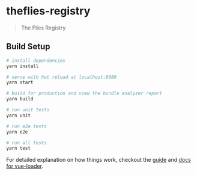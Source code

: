 # theflies-registry

> The Flies Registry

## Build Setup

``` bash
# install dependencies
yarn install

# serve with hot reload at localhost:8080
yarn start

# build for production and view the bundle analyzer report
yarn build

# run unit tests
yarn unit

# run e2e tests
yarn e2e

# run all tests
yarn test
```

For detailed explanation on how things work, checkout the [guide](http://vuejs-templates.github.io/webpack/) and [docs for vue-loader](http://vuejs.github.io/vue-loader).
